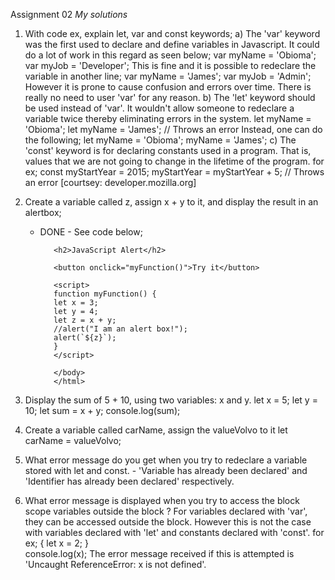 Assignment 02
_My solutions_

1.  With code ex, explain let, var and const keywords;
    a) The 'var' keyword was the first used to declare and define variables in Javascript. It
    could do a lot of work in this regard as seen below;
    var myName = 'Obioma';
    var myJob = 'Developer';
    This is fine and it is possible to redeclare the variable in another line;
    var myName = 'James';
    var myJob = 'Admin';
    However it is prone to cause confusion and errors over time. There is really no need to user 'var' for any reason.
    b) The 'let' keyword should be used instead of 'var'. It wouldn't allow someone to redeclare
    a variable twice thereby eliminating errors in the system.
    let myName = 'Obioma';
    let myName = 'James'; // Throws an error
    Instead, one can do the following;
    let myName = 'Obioma';
    myName = 'James';
    c) The 'const' keyword is for declaring constants used in a program. That is, values that we are not going to change in the lifetime of the program. for ex;
    const myStartYear = 2015;
    myStartYear = myStartYear + 5; // Throws an error
    [courtsey: developer.mozilla.org]

2.  Create a variable called z, assign x + y to it, and display the result in an alertbox;

    - DONE - See code below;
      <!DOCTYPE html>
      <html>
      <body>

             <h2>JavaScript Alert</h2>

             <button onclick="myFunction()">Try it</button>

             <script>
             function myFunction() {
             let x = 3;
             let y = 4;
             let z = x + y;
             //alert("I am an alert box!");
             alert(`${z}`);
             }
             </script>

             </body>
             </html>

3.  Display the sum of 5 + 10, using two variables: x and y.
    let x = 5;
    let y = 10;
    let sum = x + y;
    console.log(sum);

4.  Create a variable called carName, assign the valueVolvo to it
    let carName = valueVolvo;

5.  What error message do you get when you try to redeclare a variable stored with let and const. - 'Variable has already been declared' and 'Identifier has already been declared' respectively.

6.  What error message is displayed when you try to access the block scope variables outside the block ?
    For variables declared with 'var', they can be accessed outside the block. However this is not the case with variables declared with 'let' and constants declared with 'const'.
    for ex;
    {
    let x = 2;
    }  
     console.log(x);
    The error message received if this is attempted is 'Uncaught ReferenceError: x is not defined'.
